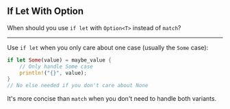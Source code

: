 ## If Let With Option

When should you use `if let` with `Option<T>` instead of `match`?

---

Use `if let` when you only care about one case (usually the `Some` case):

```rust
if let Some(value) = maybe_value {
    // Only handle Some case
    println!("{}", value);
}
// No else needed if you don't care about None
```

It's more concise than `match` when you don't need to handle both variants.

